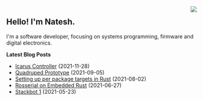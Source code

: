 <img src="https://github-readme-stats.vercel.app/api/top-langs/?username=nnarain&layout=compact" align="right">

Hello! I'm Natesh.
------------------

I'm a software developer, focusing on systems programming, firmware and digital electronics.

**Latest Blog Posts**

<!-- BLOG-POST-LIST:START -->
* [Icarus Controller](https://nnarain.github.io/2021/11/28/Icarus-Controller.html) (2021-11-28)
* [Quadruped Prototype](https://nnarain.github.io/2021/09/05/Quadruped-Prototype.html) (2021-09-05)
* [Setting up per package targets in Rust](https://nnarain.github.io/2021/08/02/Setting-up-per-package-targets-in-Rust.html) (2021-08-02)
* [Rosserial on Embedded Rust](https://nnarain.github.io/2021/06/27/Rosserial-on-Embedded-Rust.html) (2021-06-27)
* [Stackbot 1](https://nnarain.github.io/2021/05/23/Stackbot-1.html) (2021-05-23)

<!-- BLOG-POST-LIST:END -->

